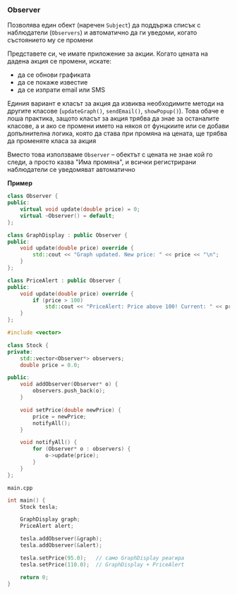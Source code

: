 ### Observer
Позволява един обект (наречен `Subject`) да поддържа списък с наблюдатели (`Observers`) и автоматично да ги уведоми, когато състоянието му се промени

Представете си, че имате приложение за акции. Когато цената на дадена акция се промени, искате:
 - да се обнови графиката
 - да се покаже известие
 - да се изпрати email или SMS
 
Единия вариант е класът за акция да извиква необходимите методи на другите класове (`updateGraph()`, `sendEmail()`, `showPopup()`).
Това обаче е лоша практика, защото класът за акция трябва да знае за останалите класове, а и ако се промени името на някоя от фунцкиите
или се добави допълнителна логика, която да става при промяна на цената, ще трябва да променяте класа за акция

Вместо това използваме `Observer` – обектът с цената не знае кой го следи, а просто казва "Има промяна",
 и всички регистрирани наблюдатели се уведомяват автоматично
 
**Пример**
```c++
class Observer {
public:
    virtual void update(double price) = 0;
    virtual ~Observer() = default;
};
```

```c++
class GraphDisplay : public Observer {
public:
    void update(double price) override {
        std::cout << "Graph updated. New price: " << price << "\n";
    }
};

class PriceAlert : public Observer {
public:
    void update(double price) override {
        if (price > 100)
            std::cout << "PriceAlert: Price above 100! Current: " << price << "\n";
    }
};
```

```c++
#include <vector>

class Stock {
private:
    std::vector<Observer*> observers;
    double price = 0.0;

public:
    void addObserver(Observer* o) {
        observers.push_back(o);
    }

    void setPrice(double newPrice) {
        price = newPrice;
        notifyAll();
    }

    void notifyAll() {
        for (Observer* o : observers) {
            o->update(price);
        }
    }
};
```

`main.cpp`
```c++
int main() {
    Stock tesla;

    GraphDisplay graph;
    PriceAlert alert;

    tesla.addObserver(&graph);
    tesla.addObserver(&alert);

    tesla.setPrice(95.0);   // само GraphDisplay реагира
    tesla.setPrice(110.0);  // GraphDisplay + PriceAlert

    return 0;
}
```